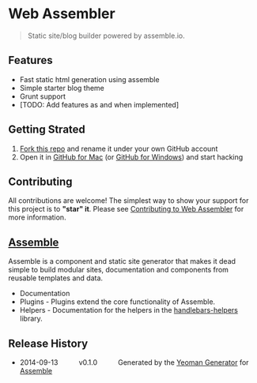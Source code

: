 # Web Assembler

> Static site/blog builder powered by assemble.io.

## Features

* Fast static html generation using assemble
* Simple starter blog theme
* Grunt support
* [TODO: Add features as and when implemented]

## Getting Strated

1. [Fork this repo](https://github.com/phaneendra/web-assembler/fork) and rename it under your own GitHub account
2. Open it in [GitHub for Mac](https://mac.github.com/) (or [GitHub for Windows](https://windows.github.com/)) and start hacking

## Contributing
All contributions are welcome! The simplest way to show your support for this project is to **"star" it**. Please see [Contributing to Web Assembler]() for more information.

## [Assemble](http://assemble.io/)

Assemble is a component and static site generator that makes it dead simple to build modular sites, documentation and components from reusable templates and data.

* Documentation
* Plugins - Plugins extend the core functionality of Assemble.
* Helpers - Documentation for the helpers in the [handlebars-helpers](http://github.com/assemble/handlebars-helpers) library.


## Release History
 * 2014-09-13   v0.1.0   Generated by the [Yeoman Generator](https://github.com/assemble/generator-assemble) for [Assemble](http://assemble.io)
